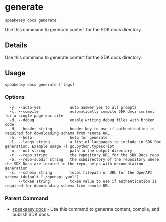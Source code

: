 # generate  
`speakeasy docs generate`  


Use this command to generate content for the SDK docs directory.  

## Details

Use this command to generate content for the SDK docs directory.

## Usage

```
speakeasy docs generate [flags]
```

### Options

```
  -y, --auto-yes             auto answer yes to all prompts
  -c, --compile              automatically compile SDK docs content for a single page doc site
  -d, --debug                enable writing debug files with broken code
  -H, --header string        header key to use if authentication is required for downloading schema from remote URL
  -h, --help                 help for generate
  -l, --langs string         a list of languages to include in SDK Doc generation. Example usage -l go,python,typescript
  -o, --out string           path to the output directory
  -r, --repo string          the repository URL for the SDK Docs repo
  -b, --repo-subdir string   the subdirectory of the repository where the SDK Docs are located in the repo, helps with documentation generation
  -s, --schema string        local filepath or URL for the OpenAPI schema (default "./openapi.yaml")
      --token string         token value to use if authentication is required for downloading schema from remote URL
```

### Parent Command

* [speakeasy docs](README.md)	 - Use this command to generate content, compile, and publish SDK docs.

